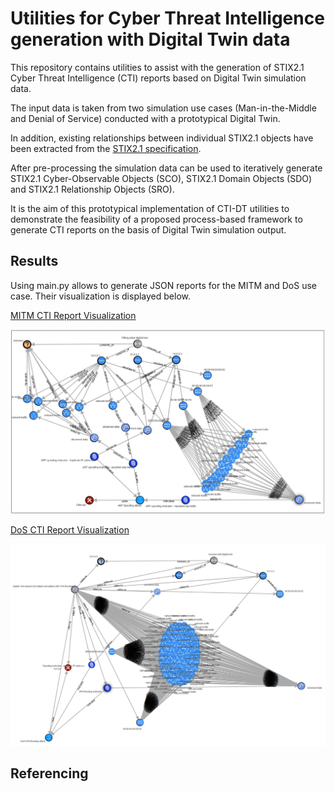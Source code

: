 # Utilities for Cyber Threat Intelligence generation with Digital Twin data

This repository contains utilities to assist with the generation of STIX2.1 Cyber Threat Intelligence (CTI) reports based on Digital Twin simulation data.

The input data is taken from two simulation use cases (Man-in-the-Middle and Denial of Service) conducted with a prototypical Digital Twin.

In addition, existing relationships between individual STIX2.1 objects have been extracted from the [STIX2.1 specification](https://docs.oasis-open.org/cti/stix/v2.1/stix-v2.1.html).

After pre-processing the simulation data can be used to iteratively generate STIX2.1 Cyber-Observable Objects (SCO), STIX2.1 Domain Objects (SDO) and STIX2.1 Relationship Objects (SRO).

It is the aim of this prototypical implementation of CTI-DT utilities to demonstrate the feasibility of a proposed process-based framework to generate CTI reports on the basis of Digital Twin simulation output.

## Results

Using main.py allows to generate JSON reports for the MITM and DoS use case. Their visualization is displayed below.

<ins>MITM CTI Report Visualization</ins>

![STIX2.1 MITM CTI Report Visualization](./images/STIX21_report_MITM_use_case_visualization.png "STIX2.1 MITM CTI Report Visualization")

<ins>DoS CTI Report Visualization</ins>

![STIX2.1 DoS CTI Report Visualization](./images/STIX21_report_DoS_use_case_visualization.png "STIX2.1 DoS CTI Report Visualization")

## Referencing
